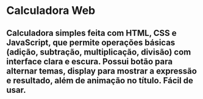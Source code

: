 # Calculadora Web

## Calculadora simples feita com HTML, CSS e JavaScript, que permite operações básicas (adição, subtração, multiplicação, divisão) com interface clara e escura. Possui botão para alternar temas, display para mostrar a expressão e resultado, além de animação no título. Fácil de usar.
